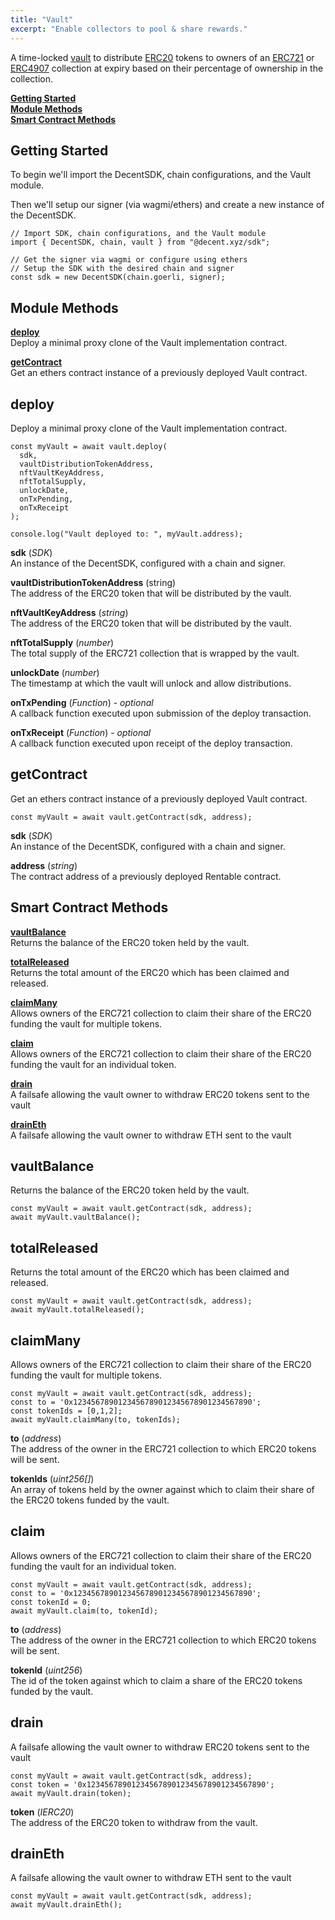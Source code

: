```yaml
---
title: "Vault"
excerpt: "Enable collectors to pool & share rewards."
---
```

A time-locked [vault](https://decentxyz.medium.com/introducing-dcnt-vault-wrappers-8f9253240f58) to distribute [ERC20](https://eips.ethereum.org/EIPS/eip-20) tokens to owners of an [ERC721](https://eips.ethereum.org/EIPS/eip-721) or [ERC4907](https://eips.ethereum.org/EIPS/eip-4907) collection at expiry based on their percentage of ownership in the collection.

[**Getting Started**](#getting-started)  
[**Module Methods**](#module-methods)  
[**Smart Contract Methods**](#smart-contract-methods)  

## Getting Started

To begin we'll import the DecentSDK, chain configurations, and the Vault module.

Then we'll setup our signer (via wagmi/ethers) and create a new instance of the DecentSDK.

```
// Import SDK, chain configurations, and the Vault module
import { DecentSDK, chain, vault } from "@decent.xyz/sdk";

// Get the signer via wagmi or configure using ethers
// Setup the SDK with the desired chain and signer
const sdk = new DecentSDK(chain.goerli, signer);
```

## Module Methods

[**deploy**](#deploy)  
Deploy a minimal proxy clone of the Vault implementation contract.

[**getContract**](#getcontract)  
Get an ethers contract instance of a previously deployed Vault contract.

## deploy

Deploy a minimal proxy clone of the Vault implementation contract.

```
const myVault = await vault.deploy(
  sdk,
  vaultDistributionTokenAddress,
  nftVaultKeyAddress,
  nftTotalSupply,
  unlockDate,
  onTxPending,
  onTxReceipt
);

console.log("Vault deployed to: ", myVault.address);

```

**sdk** (*SDK*)  
An instance of the DecentSDK, configured with a chain and signer.

**vaultDistributionTokenAddress** (string)  
The address of the ERC20 token that will be distributed by the vault.

**nftVaultKeyAddress** (*string*)  
The address of the ERC20 token that will be distributed by the vault.

**nftTotalSupply** (*number*)  
The total supply of the ERC721 collection that is wrapped by the vault.

**unlockDate** (*number*)  
The timestamp at which the vault will unlock and allow distributions.

**onTxPending** (*Function*) - *optional*  
A callback function executed upon submission of the deploy transaction.

**onTxReceipt** (*Function*) - *optional*  
A callback function executed upon receipt of the deploy transaction.

## getContract

Get an ethers contract instance of a previously deployed Vault contract.

```
const myVault = await vault.getContract(sdk, address);
```

**sdk** (*SDK*)  
An instance of the DecentSDK, configured with a chain and signer.

**address** (*string*)  
The contract address of a previously deployed Rentable contract.

## Smart Contract Methods

[**vaultBalance**](#vaultbalance)  
Returns the balance of the ERC20 token held by the vault.

[**totalReleased**](#totalreleased)  
Returns the total amount of the ERC20 which has been claimed and released.

[**claimMany**](#claimmany)  
Allows owners of the ERC721 collection to claim their share of the ERC20 funding the vault for multiple tokens.

[**claim**](#claim)  
Allows owners of the ERC721 collection to claim their share of the ERC20 funding the vault for an individual token.

[**drain**](#drain)  
A failsafe allowing the vault owner to withdraw ERC20 tokens sent to the vault

[**drainEth**](#draineth)  
A failsafe allowing the vault owner to withdraw ETH sent to the vault

## vaultBalance

Returns the balance of the ERC20 token held by the vault.

```
const myVault = await vault.getContract(sdk, address);
await myVault.vaultBalance();
```

## totalReleased

Returns the total amount of the ERC20 which has been claimed and released.

```
const myVault = await vault.getContract(sdk, address);
await myVault.totalReleased();
```

## claimMany

Allows owners of the ERC721 collection to claim their share of the ERC20 funding the vault for multiple tokens.

```
const myVault = await vault.getContract(sdk, address);
const to = '0x1234567890123456789012345678901234567890';
const tokenIds = [0,1,2];
await myVault.claimMany(to, tokenIds);
```

**to** (*address*)  
The address of the owner in the ERC721 collection to which ERC20 tokens will be sent.

**tokenIds** (*uint256[]*)  
An array of tokens held by the owner against which to claim their share of the ERC20 tokens funded by the vault.

## claim

Allows owners of the ERC721 collection to claim their share of the ERC20 funding the vault for an individual token.

```
const myVault = await vault.getContract(sdk, address);
const to = '0x1234567890123456789012345678901234567890';
const tokenId = 0;
await myVault.claim(to, tokenId);
```

**to** (*address*)  
The address of the owner in the ERC721 collection to which ERC20 tokens will be sent.

**tokenId** (*uint256*)  
The id of the token against which to claim a share of the ERC20 tokens funded by the vault.

## drain

A failsafe allowing the vault owner to withdraw ERC20 tokens sent to the vault

```
const myVault = await vault.getContract(sdk, address);
const token = '0x1234567890123456789012345678901234567890';
await myVault.drain(token);
```

**token** (*IERC20*)  
The address of the ERC20 token to withdraw from the vault.


## drainEth

A failsafe allowing the vault owner to withdraw ETH sent to the vault

```
const myVault = await vault.getContract(sdk, address);
await myVault.drainEth();
```
